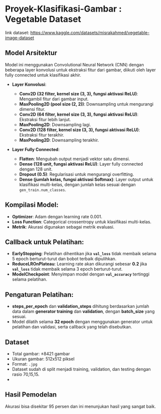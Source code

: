 # Proyek-Klasifikasi-Gambar : Vegetable Dataset
link dataset: https://www.kaggle.com/datasets/misrakahmed/vegetable-image-dataset

## Model Arsitektur
Model ini menggunakan Convolutional Neural Network (CNN) dengan beberapa layer konvolusi untuk ekstraksi fitur dari gambar, diikuti oleh layer fully connected untuk klasifikasi akhir.
- **Layer Konvolusi**:
  - **Conv2D (32 filter, kernel size (3, 3), fungsi aktivasi ReLU)**: Mengambil fitur dari gambar input.
  - **MaxPooling2D (pool size (2, 2))**: Downsampling untuk mengurangi dimensi fitur.
  - **Conv2D (64 filter, kernel size (3, 3), fungsi aktivasi ReLU)**: Ekstraksi fitur lebih lanjut.
  - **MaxPooling2D**: Downsampling lagi.
  - **Conv2D (128 filter, kernel size (3, 3), fungsi aktivasi ReLU)**: Ekstraksi fitur terakhir.
  - **MaxPooling2D**: Downsampling terakhir.
  
- **Layer Fully Connected**:
  - **Flatten**: Mengubah output menjadi vektor satu dimensi.
  - **Dense (128 unit, fungsi aktivasi ReLU)**: Layer fully connected dengan 128 unit.
  - **Dropout (0.5)**: Regularisasi untuk mengurangi overfitting.
  - **Dense (jumlah kelas, fungsi aktivasi Softmax)**: Layer output untuk klasifikasi multi-kelas, dengan jumlah kelas sesuai dengan `gen_train.num_classes`.

## Kompilasi Model:
- **Optimizer**: Adam dengan learning rate 0.001.
- **Loss Function**: Categorical crossentropy untuk klasifikasi multi-kelas.
- **Metrik**: Akurasi digunakan sebagai metrik evaluasi.

## Callback untuk Pelatihan:
- **EarlyStopping**: Pelatihan dihentikan jika **`val_loss`** tidak membaik selama 5 epoch berturut-turut dan bobot terbaik dipulihkan.
- **ReduceLROnPlateau**: Learning rate akan dikurangi sebesar **0.2** jika **`val_loss`** tidak membaik selama 3 epoch berturut-turut.
- **ModelCheckpoint**: Menyimpan model dengan **`val_accuracy`** tertinggi selama pelatihan.

## Pengaturan Pelatihan:
- **steps_per_epoch** dan **validation_steps** dihitung berdasarkan jumlah data dalam **generator training** dan **validation**, dengan **batch_size** yang sesuai.
- Model dilatih selama **32 epoch** dengan menggunakan generator untuk pelatihan dan validasi, serta callback yang telah disebutkan.

## Dataset
- Total gambar: ±8421 gambar
- Ukuran gambar: 512x512 piksel
- Format: `.jpg`
- Dataset sudah di split menjadi training, validation, dan testing dengan rasio 70,15,15.
- 
## Hasil Pemodelan
Akurasi bisa disekitar 95 persen dan ini menunjukan hasil yang sangat baik.
